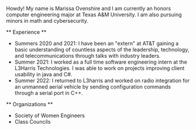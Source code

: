 Howdy! My name is Marissa Ovenshire and I am currently an honors computer engineering major at Texas A&M University. I am also pursuing minors in math and cybersecurity.

** Experience **
- Summers 2020 and 2021: I have been an "extern" at AT&T gaining a basic understanding of countless aspects of the leadership, technology, and telecommunications through talks with industry leaders.
- Summer 2021: I worked as a full time software engineering intern at the L3Harris Technologies. I was able to work on projects improving client usability in java and C#. 
- Summer 2022: I returned to L3harris and worked on radio integration for an unmanned aerial vehicle by sending configuration commands through a serial port in C++.

** Organizations **
- Society of Women Engineers 
- Class Councils 
